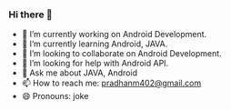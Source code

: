 ### Hi there 👋


<!-- **manshpradhan/manshpradhan** is a ✨ _special_ ✨ repository because its `README.md` (this file) appears on your GitHub profile. -->

- 🔭 I’m currently working on Android Development.
- 🌱 I’m currently learning Android, JAVA.
- 👯 I’m looking to collaborate on Android Development.
- 🤔 I’m looking for help with Android API.
- 💬 Ask me about JAVA, Android
- 📫 How to reach me: pradhanm402@gmail.com
- 😄 Pronouns: joke

